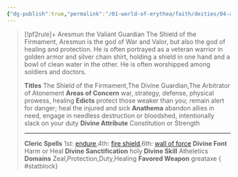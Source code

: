 ```yaml
---
{"dg-publish":true,"permalink":"/01-world-of-erythea/faith/deities/04-aresmun/","title":"Aresmun the Valiant Guardian","tags":["Deity"],"dgShowInlineTitle":true,"noteIcon":""}
---
```


>[!pf2rule]+ Aresmun the Valiant Guardian
>The Shield of the Firmament, Aresmun is the god of War and Valor, but also the god of healing and protection. He is often portrayed as a veteran warrior in golden armor and silver chain shirt, holding a shield in one hand and a bowl of clean water in the other. He is often worshipped among soldiers and doctors.
> 
> **Titles**  The Shield of the Firmament,The Divine Guardian,The Arbitrator of Atonement
> **Areas of Concern**  war, strategy, defense, physical prowess, healing
> **Edicts**  protect those weaker than you; remain alert for danger; heal the injured and sick
> **Anathema**  abandon allies in need, engage in needless destruction or bloodshed, intentionally slack on your duty
> **Divine Attribute**  Constitution or Strength
> 
> ---
> 
> **Cleric Spells** 1st: [endure](https://pf2easy.com/index.php?id=5091&name=endure),4th: [fire shield](https://pf2easy.com/index.php?id=1332&name=fire_shield),6th: [wall of force](https://pf2easy.com/index.php?id=1578&name=wall_of_force)
> **Divine Font**  Harm or Heal
> **Divine Sanctification**  holy
> **Divine Skill**  Atheletics
> **Domains**  Zeal,Protection,Duty,Healing
> **Favored Weapon**  greataxe 
{ #statblock}


 